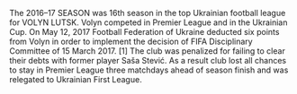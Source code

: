 The 2016–17 SEASON was 16th season in the top Ukrainian football league for VOLYN LUTSK. Volyn competed in Premier League and in the Ukrainian Cup. On May 12, 2017 Football Federation of Ukraine deducted six points from Volyn in order to implement the decision of FIFA Disciplinary Committee of 15 March 2017. [1] The club was penalized for failing to clear their debts with former player Saša Stević. As a result club lost all chances to stay in Premier League three matchdays ahead of season finish and was relegated to Ukrainian First League.
